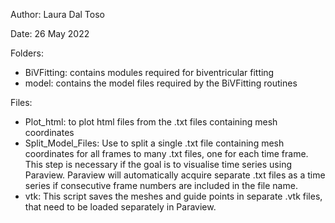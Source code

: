 Author: Laura Dal Toso

Date: 26 May 2022

Folders:

- BiVFitting: contains modules required for biventricular fitting
- model: contains the model files required by the BiVFitting routines

Files:

- Plot_html: to plot html files from the .txt files containing mesh coordinates
- Split_Model_Files: Use to split a single .txt file containing mesh coordinates for all frames to many .txt files, one for each time frame. This step is necessary if the goal is to visualise time series using Paraview. Paraview will automatically acquire separate .txt files as a time series if consecutive frame numbers are included in the file name.
- vtk: This script saves the meshes and guide points in separate .vtk files, that need to be loaded separately in Paraview.
